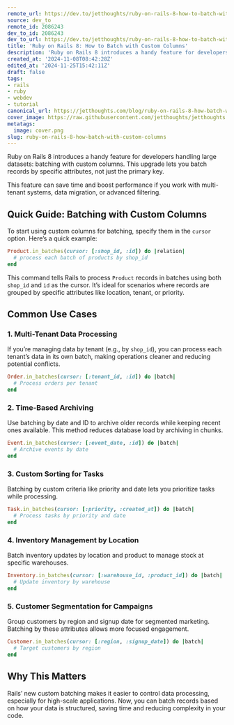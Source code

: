 ```yaml
---
remote_url: https://dev.to/jetthoughts/ruby-on-rails-8-how-to-batch-with-custom-columns-510p
source: dev_to
remote_id: 2086243
dev_to_id: 2086243
dev_to_url: https://dev.to/jetthoughts/ruby-on-rails-8-how-to-batch-with-custom-columns-510p
title: 'Ruby on Rails 8: How to Batch with Custom Columns'
description: 'Ruby on Rails 8 introduces a handy feature for developers handling large datasets: batching with...'
created_at: '2024-11-08T08:42:28Z'
edited_at: '2024-11-25T15:42:11Z'
draft: false
tags:
- rails
- ruby
- webdev
- tutorial
canonical_url: https://jetthoughts.com/blog/ruby-on-rails-8-how-batch-with-custom-columns/
cover_image: https://raw.githubusercontent.com/jetthoughts/jetthoughts.github.io/master/content/blog/ruby-on-rails-8-how-batch-with-custom-columns/cover.png
metatags:
  image: cover.png
slug: ruby-on-rails-8-how-batch-with-custom-columns
---
```

Ruby on Rails 8 introduces a handy feature for developers handling large datasets: batching with custom columns. This upgrade lets you batch records by specific attributes, not just the primary key.

This feature can save time and boost performance if you work with multi-tenant systems, data migration, or advanced filtering.

## Quick Guide: Batching with Custom Columns

To start using custom columns for batching, specify them in the `cursor` option. Here’s a quick example:

```ruby
Product.in_batches(cursor: [:shop_id, :id]) do |relation|
  # process each batch of products by shop_id
end
```

This command tells Rails to process `Product` records in batches using both `shop_id` and `id` as the cursor. It’s ideal for scenarios where records are grouped by specific attributes like location, tenant, or priority.

## Common Use Cases

### 1. Multi-Tenant Data Processing

If you’re managing data by tenant (e.g., by `shop_id`), you can process each tenant’s data in its own batch, making operations cleaner and reducing potential conflicts.

   ```ruby
   Order.in_batches(cursor: [:tenant_id, :id]) do |batch|
     # Process orders per tenant
   end
   ```

### 2. Time-Based Archiving

Use batching by date and ID to archive older records while keeping recent ones available. This method reduces database load by archiving in chunks.

   ```ruby
   Event.in_batches(cursor: [:event_date, :id]) do |batch|
     # Archive events by date
   end
   ```

### 3. Custom Sorting for Tasks

Batching by custom criteria like priority and date lets you prioritize tasks while processing. 

   ```ruby
   Task.in_batches(cursor: [:priority, :created_at]) do |batch|
     # Process tasks by priority and date
   end
   ```

### 4. Inventory Management by Location

Batch inventory updates by location and product to manage stock at specific warehouses.

   ```ruby
   Inventory.in_batches(cursor: [:warehouse_id, :product_id]) do |batch|
     # Update inventory by warehouse
   end
   ```

### 5. Customer Segmentation for Campaigns

Group customers by region and signup date for segmented marketing. Batching by these attributes allows more focused engagement.

   ```ruby
   Customer.in_batches(cursor: [:region, :signup_date]) do |batch|
     # Target customers by region
   end
   ```

## Why This Matters

Rails’ new custom batching makes it easier to control data processing, especially for high-scale applications. Now, you can batch records based on how your data is structured, saving time and reducing complexity in your code.
